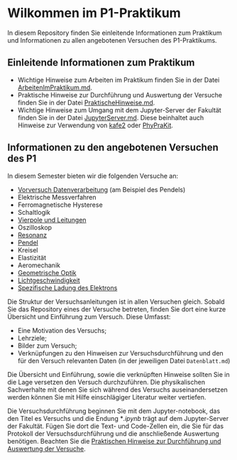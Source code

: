 # Wilkommen im P1-Praktikum

In diesem Repository finden Sie einleitende Informationen zum Praktikum und Informationen zu allen angebotenen Versuchen des P1-Praktikums. 

## Einleitende Informationen zum Praktikum

- Wichtige Hinweise zum Arbeiten im Praktikum finden Sie in der Datei [ArbeitenImPraktikum.md](https://gitlab.kit.edu/kit/etp-lehre/p1-praktikum/students/-/blob/main/doc/ArbeitenImPraktikum.md).
- Praktische Hinweise zur Durchführung und Auswertung der Versuche finden Sie in der Datei [PraktischeHinweise.md](https://gitlab.kit.edu/kit/etp-lehre/p1-praktikum/students/-/blob/main/doc/PraktischeHinweise.md).
- Wichtige Hinweise zum Umgang mit dem Jupyter-Server der Fakultät finden Sie in der Datei [JupyterServer.md](https://gitlab.kit.edu/kit/etp-lehre/p1-praktikum/students/-/blob/main/doc/JupyterServer.md). Diese beinhaltet auch Hinweise zur Verwendung von [kafe2](https://gitlab.kit.edu/kit/etp-lehre/p1-praktikum/students/-/blob/main/doc/kafe2.md) oder [PhyPraKit](https://gitlab.kit.edu/kit/etp-lehre/p1-praktikum/students/-/blob/main/doc/PhyPraKit.md). 

## Informationen zu den angebotenen Versuchen des P1

In diesem Semester bieten wir die folgenden Versuche an: 

- [Vorversuch Datenverarbeitung](https://gitlab.kit.edu/kit/etp-lehre/p1-praktikum/students/-/tree/main/Vorversuch) (am Beispiel des Pendels)
- Elektrische Messverfahren 
-  Ferromagnetische Hysterese
- Schaltlogik
- [Vierpole und Leitungen](https://gitlab.kit.edu/kit/etp-lehre/p1-praktikum/students/-/tree/main/Vierpole_und_Leitungen)
- Oszilloskop
- [Resonanz](https://gitlab.kit.edu/kit/etp-lehre/p1-praktikum/students/-/tree/main/Resonanz)
- [Pendel](https://gitlab.kit.edu/kit/etp-lehre/p1-praktikum/students/-/tree/main/Pendel)
- Kreisel
- Elastizität
- Aeromechanik
- [Geometrische Optik](https://gitlab.kit.edu/kit/etp-lehre/p1-praktikum/students/-/tree/main/Geometrische_Optik)
- [Lichtgeschwindigkeit](https://gitlab.kit.edu/kit/etp-lehre/p1-praktikum/students/-/tree/main/Lichtgeschwindigkeit)
- [Spezifische Ladung des Elektrons](https://gitlab.kit.edu/kit/etp-lehre/p1-praktikum/students/-/tree/main/Spezifische_Ladung_des_Elektrons)

Die Struktur der Versuchsanleitungen ist in allen Versuchen gleich. Sobald Sie das Repository eines der Versuche betreten, finden Sie dort eine kurze Übersicht und Einführung zum Versuch. Diese Umfasst:

- Eine Motivation des Versuchs;
- Lehrziele;
- Bilder zum Versuch; 
- Verknüpfungen zu den Hinweisen zur Versuchsdurchführung und den für den Versuch relevanten Daten (in der jeweiligen Datei `Datenblatt.md`)

Die Übersicht und Einführung, sowie die verknüpften Hinweise sollten Sie in die Lage versetzen den Versuch durchzuführen. Die physikalischen Sachverhalte mit denen Sie sich während des Versuchs auseinandersetzen werden können Sie mit Hilfe einschlägiger Literatur weiter vertiefen. 

Die Versuchsdurchführung beginnen Sie mit dem Jupyter-notebook, das den Titel es Versuchs und die Endung **.ipynb* trägt auf dem Jupyter-Server der Fakultät. Fügen Sie dort die Text- und Code-Zellen ein, die Sie für das Protokoll der Versuchsdurchführung und die anschließende Auswertung benötigen.  Beachten Sie die [Praktischen Hinweise zur Durchführung und Auswertung der Versuche](https://gitlab.kit.edu/kit/etp-lehre/p1-praktikum/students/-/blob/main/doc/PraktischeHinweise.md). 
